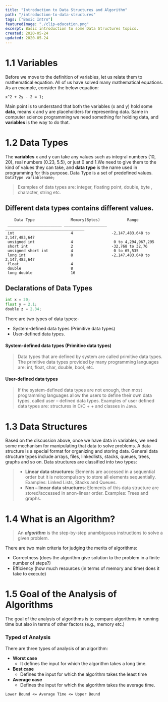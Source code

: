 ```yaml
---
title: "Introduction to Data Structures and Algorithm"
path: "/introduction-to-data-structures"
tags: ["Basic Intro"]
featuredImage: "./clip-education.png"
excerpt: Basic introduction to some Data Structures topics.
created: 2020-05-24
updated: 2020-05-24
---
```


# 1.1 Variables

Before we move to the definition of variables, let us relate them to mathematical equation. All of us have solved many mathematical equations. As an example, consider the below equation:

  `x^2 + 2y - 2 = 1;`


Main point is to understand that both the variables (x and y) hold some **data**, means x and y are placeholders for representing data.
Same in  computer  science programming we need something for holding data, and **variables** is the way to do that.

# 1.2 Data Types

  The  **variables** x  and  y  can  take  any  values  such  as  integral numbers (10, 20), real numbers (0.23, 5.5), or just 0 and 1.We need to give them to the kind of values they can take, and **data type** is the name used in programming  for  this  purpose. Data Type is a set of predefined values.  
  `DataType variablename;`
  >Examples  of  data  types  are:  integer,  floating  point, double, byte , character, string etc. 

## Different data types contains different values.

        Data Type                Memory(Bytes)            Range                      
     ________________________ ___________________ ___________________________________ 
     int                         4                 -2,147,483,648 to 2,147,483,647    
     unsigned int                4                  0 to 4,294,967,295               
     short int                   2                 -32,768 to 32,76                  
     unsigned short int          4                  0 to 65,535                      
     long int                    8                 -2,147,483,648 to 2,147,483,647   
     float                       4                                                   
     double                      8                                                   
     long double                 16                                                   
  
   ## Declarations of Data Types
   ```python
   int x = 20;
   float y = 2.1;
   double z = 2.34;
   ```

There are two types of data types:-
* System-defined data types (Primitive data types)
* User-defined data types.

#### System-defined data types (Primitive data types)
>Data types that are defined by system are called primitive data types. The primitive data types provided by many programming languages are: int, float, char, double, bool, etc.
 
#### User-defined data types
>If the system-defined data types are not enough, then most programming languages allow the users
to define their own data types, called user – defined data types. Examples of user defined data types are: structures in C/C + + and classes in Java.


# 1.3 Data Structures
Based on the discussion above, once we have data in variables, we need some mechanism for manipulating  that  data  to  solve  problems. A data structure is a special format for organizing and storing data. General data structure types include arrays, files, linkedlists, stacks, queues, trees, graphs and so on.
Data structures are classified into two types:
 >* **Linear data structures**: Elements are accessed in a sequential order but it is notcompulsory to store all elements sequentially. Examples: Linked Lists, Stacks and Queues.
 >* **Non – linear data structures**: Elements of this data structure are stored/accessed in anon-linear order. Examples: Trees and graphs.

# 1.4 What is an Algorithm?

>An ***algorithm*** is the step-by-step unambiguous instructions to solve a given problem.

There are two main criteria for judging  the  merits  of algorithms:
* Correctness (does the algorithm give solution to the problem in a finite number of steps?) 
* Efficiency (how much resources (in terms of memory and time) does it take to execute) 

# 1.5 Goal of the Analysis of Algorithms
The goal of the analysis of algorithms is to compare algorithms in running time but also in terms of other factors (e.g., memory etc.)

### Typed of Analysis

There are three types of analysis of an algorithm:
* **Worst case**
    * It defines the input for which the algorithm takes a long time.
* **Best case**
    * Defines the input for which the algorithm takes the least time
* **Average case**
    * Defines the input for which the algorithm takes the average time.

```
Lower Bound <= Average Time <= Upper Bound
```  